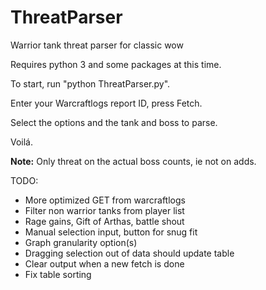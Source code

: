 # ThreatParser
Warrior tank threat parser for classic wow


Requires python 3 and some packages at this time.


To start, run "python ThreatParser.py".

Enter your Warcraftlogs report ID, press Fetch.

Select the options and the tank and boss to parse.

Voilá.

**Note:** Only threat on the actual boss counts, ie not on adds.

TODO:
 - More optimized GET from warcraftlogs
 - Filter non warrior tanks from player list
 - Rage gains, Gift of Arthas, battle shout
 - Manual selection input, button for snug fit
 - Graph granularity option(s)
 - Dragging selection out of data should update table
 - Clear output when a new fetch is done
 - Fix table sorting

